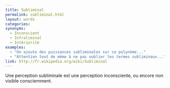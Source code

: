 ```yaml
---
title: Subliminal
permalink: subliminal.html
layout: words
categories:
synonyms:
  - Inconscient
  - Infraliminal
  - Intériorité
examples:
  - "On ajoute des puissances subliminales sur ce polynôme..."
  - "Attention tout de même à ne pas oublier les termes subliminaux..."
link: http://fr.wikipedia.org/wiki/Subliminal
---
```


Une perception subliminale est une perception inconsciente, ou encore non visible consciemment.
